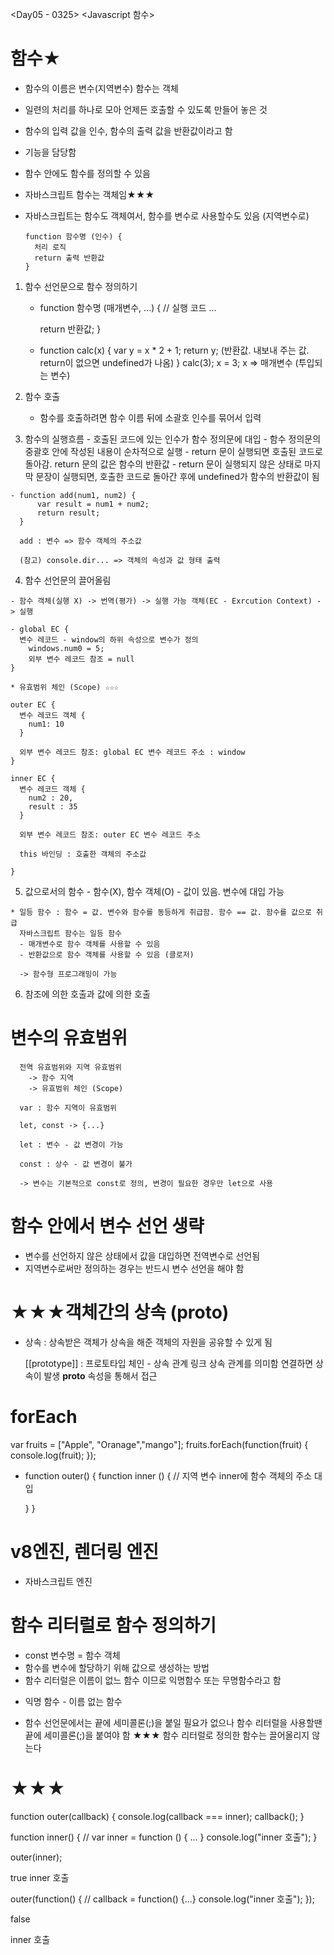 <Day05 - 0325>
<Javascript 함수>

# 함수★
  - 함수의 이름은 변수(지역변수) 함수는 객체
  - 일련의 처리를 하나로 모아 언제든 호출할 수 있도록 만들어 놓은 것
  - 함수의 입력 값을 인수, 함수의 출력 값을 반환값이라고 함
  - 기능을 담당함
  - 함수 안에도 함수를 정의할 수 있음
  - 자바스크립트 함수는 객체임★★★
  - 자바스크립트는 함수도 객체여서, 함수를 변수로 사용할수도 있음 (지역변수로)

        function 함수명 (인수) {   
          처리 로직 
          return 출력 반환값
        }

  1. 함수 선언문으로 함수 정의하기
      - function 함수명 (매개변수, ...) {
        // 실행 코드 ...

        return 반환값;
      }

      - function calc(x) {
            var y = x * 2 + 1;
            return y; (반환값. 내보내 주는 값. return이 없으면 undefined가 나옴)
        }
        calc(3); x = 3;
        x => 매개변수 (투입되는 변수)

  2. 함수 호출
      - 함수를 호출하려면 함수 이름 뒤에 소괄호 인수를 묶어서 입력 

  3. 함수의 실행흐름
    - 호출된 코드에 있는 인수가 함수 정의문에 대입
    - 함수 정의문의 중괄호 안에 작성된 내용이 순차적으로 실행
    - return 문이 실행되면 호출된 코드로 돌아감. return 문의 값은 함수의 반환값
    - return 문이 실행되지 않은 상태로 마지막 문장이 실행되면, 
      호출한 코드로 돌아간 후에 undefined가 함수의 반환값이 됨

    - function add(num1, num2) {
          var result = num1 + num2;
          return result;
      }
      
      add : 변수 => 함수 객체의 주소값

      (참고) console.dir... => 객체의 속성과 값 형태 출력

  4. 함수 선언문의 끌어올림

    - 함수 객체(실행 X) -> 번역(평가) -> 실행 가능 객체(EC - Exrcution Context) -> 실행

    - global EC {
      변수 레코드 - window의 하위 속성으로 변수가 정의
        windows.num0 = 5;
        외부 변수 레코드 참조 = null
    }

    * 유효범위 체인 (Scope) ☆☆☆

    outer EC {
      변수 레코드 객체 {
        num1: 10
      }

      외부 변수 레코드 참조: global EC 변수 레코드 주소 : window
    }

    inner EC {
      변수 레코드 객체 {
        num2 : 20,
        result : 35
      }

      외부 변수 레코드 참조: outer EC 변수 레코드 주소

      this 바인딩 : 호출한 객체의 주소값

    }

  5. 값으로서의 함수
    - 함수(X), 함수 객체(O) - 값이 있음. 변수에 대입 가능

    * 일등 함수 : 함수 = 값. 변수와 함수를 동등하게 취급함. 함수 == 값. 함수를 값으로 취급
      자바스크립트 함수는 일등 함수 
      - 매개변수로 함수 객체를 사용할 수 있음
      - 반환값으로 함수 객체를 사용할 수 있음 (클로저) 

      -> 함수형 프로그래밍이 가능

  6. 참조에 의한 호출과 값에 의한 호출


# 변수의 유효범위
      전역 유효범위와 지역 유효범위
        -> 함수 지역
        -> 유효범위 체인 (Scope)

      var : 함수 지역이 유효범위

      let, const -> {...}

      let : 변수 - 값 변경이 가능

      const : 상수 - 값 변경이 불가

      -> 변수는 기본적으로 const로 정의, 변경이 필요한 경우만 let으로 사용    

# 함수 안에서 변수 선언 생략
  - 변수를 선언하지 않은 상태에서 값을 대입하면 전역변수로 선언됨
  - 지역변수로써만 정의하는 경우는 반드시 변수 선언을 해야 함

# ★★★객체간의 상속 (__proto__)
  - 상속
      : 상속받은 객체가 상속을 해준 객체의 자원을 공유할 수 있게 됨

      [[prototype]] : 프로토타입 체인 - 상속 관계 링크
                                       상속 관계를 의미함
                                       연결하면 상속이 발생
                                      __proto__ 속성을 통해서 접근


# forEach
  var fruits = ["Apple", "Oranage","mango"];
  fruits.forEach(function(fruit) {
      console.log(fruit);
  });

* function outer() {
  function inner () { // 지역 변수 inner에 함수 객체의 주소 대입

  }
}


# v8엔진, 렌더링 엔진
  - 자바스크립트 엔진


# 함수 리터럴로 함수 정의하기
  - const 변수명 = 함수 객체
  - 함수를 변수에 할당하기 위해 값으로 생성하는 방법
  - 함수 리터럴은 이름이 없느 함수 이므로 익명함수 또는 무명함수라고 함
  * 익명 함수 - 이름 없는 함수
  - 함수 선언문에서는 끝에 세미콜론(;)을 붙일 필요가 없으나 함수 리터럴을 사용할땐 끝에 세미콜론(;)을 붙여야 함
  ★★★ 함수 리터럴로 정의한 함수는 끌어올리지 않는다



# ★★★ 
function outer(callback) {
    console.log(callback === inner);
    callback();
}

function inner() { // var inner = function () { ... }
    console.log("inner 호출");
}

outer(inner);

true
inner 호출

outer(function() { // callback = function() {...}
    console.log("inner 호출");
});

false

inner 호출

